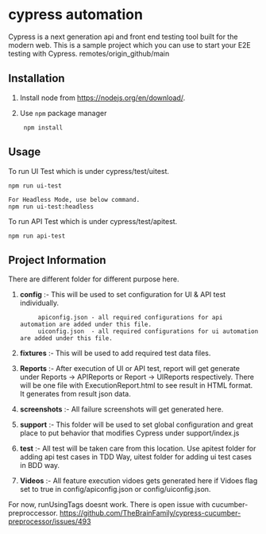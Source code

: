 # cypress automation

Cypress is a next generation api and front end testing tool built for the modern web. This is a sample project which you can use to start your E2E testing with Cypress.
remotes/origin_github/main

Installation
------------
1. Install node from https://nodejs.org/en/download/.

2. Use `npm` package manager

		npm install


Usage
-----
To run UI Test which is under cypress/test/uitest.
		
	npm run ui-test
	
	For Headless Mode, use below command.
	npm run ui-test:headless

To run API Test which is under cypress/test/apitest.		
		
	npm run api-test



Project Information
-------------------
There are different folder for different purpose here.
1. **config**      :- This will be used to set configuration for UI & API test individually.

			apiconfig.json - all required configurations for api automation are added under this file. 
			uiconfig.json  - all required configurations for ui automation are added under this file.
3. **fixtures**    :- This will be used to add required test data files.
4. **Reports**     :- After execution of UI or API test, report will get generate under Reports -> APIReports or Report -> UIReports respectively. There will be one file with ExecutionReport.html to see result in HTML format. It generates from result json data.
4. **screenshots** :- All failure screenshots will get generated here.
5. **support**     :- This folder will be used to set global configuration and great place to put behavior that modifies Cypress under support/index.js
6. **test**        :- All test will be taken care from this location. Use apitest folder for adding api test cases in TDD Way, uitest folder for adding ui test cases in BDD way.
7. **Videos**      :- All feature execution vidoes gets generated here if Vidoes flag set to true in config/apiconfig.json or config/uiconfig.json. 


For now, runUsingTags doesnt work. There is open issue with cucumber-preproccessor.
https://github.com/TheBrainFamily/cypress-cucumber-preprocessor/issues/493
